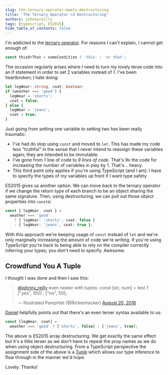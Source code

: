 ```yaml
---
slug: the-ternary-operator-meets-destructuring
title: 'The Ternary Operator <3 Destructuring'
authors: johnnyreilly
tags: [typescript, ES2015]
hide_table_of_contents: false
---
```


I'm addicted to the [ternary operator](https://developer.mozilla.org/en-US/docs/Web/JavaScript/Reference/Operators/Conditional_Operator). For reasons I can't explain, I cannot get enough of:

<!--truncate-->

```js
const thisOrThat = someCondition ? 'this' : 'or that';
```

The occasion regularly arises where I need to turn my lovely terse code into an if statement in order to set 2 variables instead of 1. I've been heartbroken; I hate doing:

```ts
let legWear: string, coat: boolean;
if (weather === 'good') {
  legWear = 'shorts';
  coat = false;
} else {
  legWear = 'jeans';
  coat = true;
}
```

Just going from setting one variable to setting two has been really traumatic:

- I've had do stop using `const` and moved to `let`. This has made my code less "truthful" in the sense that I never intend to reassign these variables again; they are intended to be immutable.
- I've gone from 1 line of code to _9 lines of code_. That's 9x the code for increasing the number of variables in play by 1. That's... heavy.
- This third point only applies if you're using TypeScript (and I am): I have to specify the types of my variables up front if I want type safety.

ES2015 gives us another option. We can move back to the ternary operator if we change the return type of each branch to be an object sharing the same signature. Then, using destructuring, we can pull out those object properties into `const`s:

```ts
const { legWear, coat } =
  weather === 'good'
    ? { legWear: 'shorts', coat: false }
    : { legWear: 'jeans', coat: true };
```

With this approach we're keeping usage of `const` instead of `let` and we're only marginally increasing the amount of code we're writing. If you're using TypeScript you're back to being able to rely on the compiler correctly inferring your types; you don't need to specify. Awesome.

## Crowdfund You A Tuple

I thought I was done and then I saw this:

> [@johnny_reilly](https://twitter.com/johnny_reilly) even neater with tuples: const [str, num] = test ? ["yes", 100] : ["no", 50];
>
> — Illustrated Pamphlet (@Rickenhacker) [August 20, 2016](https://twitter.com/Rickenhacker/status/766913766323781632)

<script async="" src="//platform.twitter.com/widgets.js" charSet="utf-8"></script>

[Daniel](https://twitter.com/Rickenhacker) helpfully points out that there's an even terser syntax available to us:

```ts
const [legWear, coat] =
  weather === 'good' ? ['shorts', false] : ['jeans', true];
```

The above is ES2015 array destructuring. We get exactly the same effect but it's a little terser as we don't have to repeat the prop names as we do when using object destructuring. From a TypeScript perspective the assignment side of the above is a [Tuple](https://github.com/Microsoft/TypeScript/pull/428) which allows our type inference to flow through in the manner we'd hope.

Lovely. Thanks!
